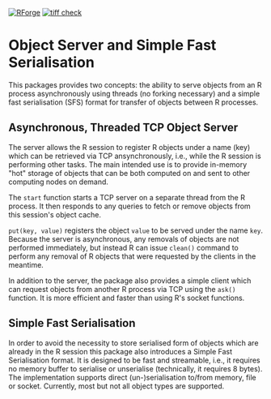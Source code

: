 [![RForge](https://rforge.net/do/versvg/osrv)](https://RForge.net/osrv)
[![tiff check](https://github.com/s-u/osrv/actions/workflows/check.yml/badge.svg)](https://github.com/s-u/osrv/actions/workflows/check.yml)

# Object Server and Simple Fast Serialisation

This packages provides two concepts: the ability to serve objects from an R process asynchronously using threads (no forking necessary) and a simple fast serialisation (SFS) format for transfer of objects between R processes.

## Asynchronous, Threaded TCP Object Server

The server allows the R session to register R objects under a name (key) which can be retrieved via TCP ansynchronously, i.e., while the R session is performing other tasks. The main intended use is to provide in-memory "hot" storage of objects that can be both computed on and sent to other computing nodes on demand.

The `start` function starts a TCP server on a separate thread from the R process. It then responds to any queries to fetch or remove objects from this session's object cache.

`put(key, value)` registers the object `value` to be served under the name `key`. Because the server is asynchronous, any removals of objects are not performed immediately, but instead R can issue `clean()` command to perform any removal of R objects that were requested by the clients in the meantime.

In addition to the server, the package also provides a simple client which can request objects from another R process via TCP using the `ask()` function. It is more efficient and faster than using R's socket functions.

## Simple Fast Serialisation

In order to avoid the necessity to store serialised form of objects which are already in the R session this package also introduces a Simple Fast Serialisation format. It is designed to be fast and streamable, i.e., it requires no memory buffer to serialise or unserialise (technically, it requires 8 bytes). The implementation supports direct (un-)serialisation to/from memory, file or socket. Currently, most but not all object types are supported.
